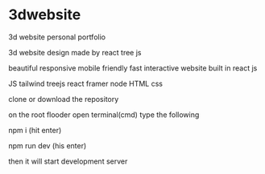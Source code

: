  # 3dwebsite

3d website personal portfolio

3d website design made by react tree js 

beautiful responsive mobile friendly fast interactive website built in react js 

JS tailwind treejs react framer node HTML css 



clone or download the repository 

on the root flooder open terminal(cmd)  type the following 

npm i (hit enter)


npm run dev (his enter)


then it will start development server 







